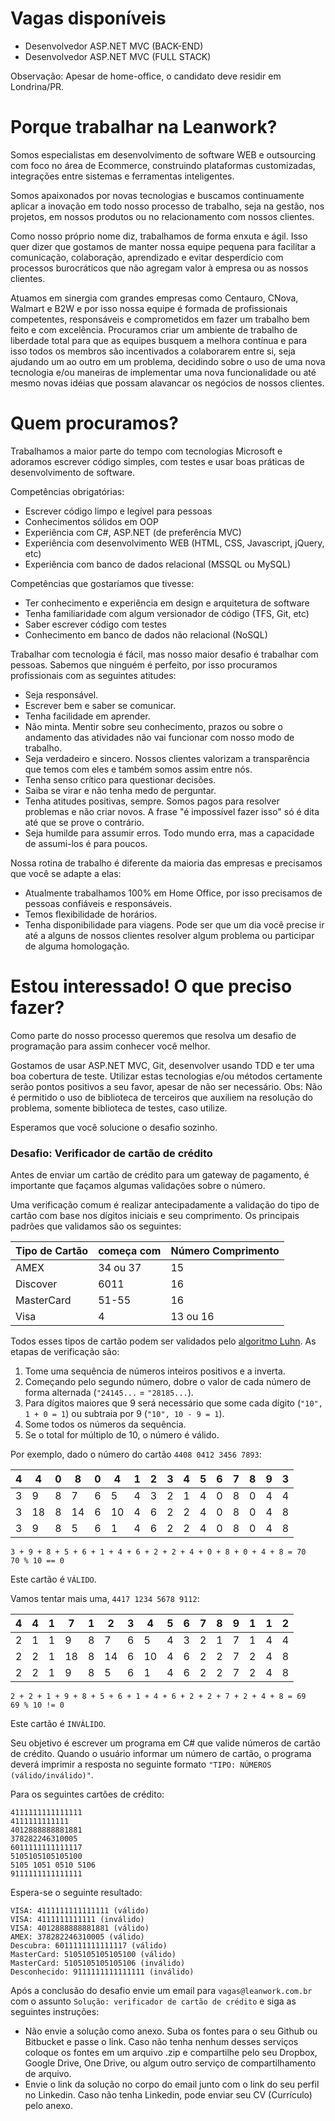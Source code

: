 # Vagas disponíveis

* Desenvolvedor ASP.NET MVC (BACK-END)
* Desenvolvedor ASP.NET MVC (FULL STACK)

Observação: Apesar de home-office, o candidato deve residir em Londrina/PR.

# Porque trabalhar na Leanwork?

Somos especialistas em desenvolvimento de software WEB e outsourcing com foco no área de Ecommerce, construindo plataformas customizadas, integrações entre sistemas e ferramentas inteligentes. 

Somos apaixonados por novas tecnologias e buscamos continuamente aplicar a inovação em todo nosso processo de trabalho, seja na gestão, nos projetos, em nossos produtos ou no relacionamento com nossos clientes.

Como nosso próprio nome diz, trabalhamos de forma enxuta e ágil. Isso quer dizer que gostamos de manter nossa equipe pequena para facilitar a comunicação, colaboração, aprendizado e evitar desperdício com processos burocráticos que não agregam valor à empresa ou as nossos clientes.

Atuamos em sinergia com grandes empresas como Centauro, CNova, Walmart e B2W e por isso nossa equipe é formada de profissionais competentes, responsáveis e comprometidos em fazer um trabalho bem feito e com excelência.
Procuramos criar um ambiente de trabalho de liberdade total para que as equipes busquem a melhora contínua e para isso todos os membros são incentivados a colaborarem entre si, seja ajudando um ao outro em um problema, decidindo sobre o uso de uma nova tecnologia e/ou maneiras de implementar uma nova funcionalidade ou até mesmo novas idéias que possam alavancar os negócios de nossos clientes.

# Quem procuramos?

Trabalhamos a maior parte do tempo com tecnologias Microsoft e adoramos escrever código simples, com testes e usar boas práticas de desenvolvimento de software.

Competências obrigatórias:
* Escrever código limpo e legível para pessoas
* Conhecimentos sólidos em OOP
* Experiência com C#, ASP.NET (de preferência MVC)
* Experiência com desenvolvimento WEB (HTML, CSS, Javascript, jQuery, etc)
* Experiência com banco de dados relacional (MSSQL ou MySQL)

Competências que gostaríamos que tivesse:
* Ter conhecimento e experiência em design e arquitetura de software
* Tenha familiaridade com algum versionador de código (TFS, Git, etc)
* Saber escrever código com testes
* Conhecimento em banco de dados não relacional (NoSQL)

Trabalhar com tecnologia é fácil, mas nosso maior desafio é trabalhar com pessoas. Sabemos que ninguém é perfeito, por isso procuramos profissionais com as seguintes atitudes:
* Seja responsável.
* Escrever bem e saber se comunicar.
* Tenha facilidade em aprender.
* Não minta. Mentir sobre seu conhecimento, prazos ou sobre o andamento das atividades não vai funcionar com nosso modo de trabalho.
* Seja verdadeiro e sincero. Nossos clientes valorizam a transparência que temos com eles e também somos assim entre nós.
* Tenha senso crítico para questionar decisões.
* Saiba se virar e não tenha medo de perguntar.
* Tenha atitudes positivas, sempre. Somos pagos para resolver problemas e não criar novos. A frase "é impossível fazer isso" só é dita até que se prove o contrário.
* Seja humilde para assumir erros. Todo mundo erra, mas a capacidade de assumi-los é para poucos.

Nossa rotina de trabalho é diferente da maioria das empresas e precisamos que você se adapte a elas:
* Atualmente trabalhamos 100% em Home Office, por isso precisamos de pessoas confiáveis e responsáveis.
* Temos flexibilidade de horários.
* Tenha disponibilidade para viagens. Pode ser que um dia você precise ir até a alguns de nossos clientes resolver algum problema ou participar de alguma homologação.

# Estou interessado! O que preciso fazer?

Como parte do nosso processo queremos que resolva um desafio de programação para assim conhecer você melhor.

Gostamos de usar ASP.NET MVC, Git, desenvolver usando TDD e ter uma boa cobertura de teste. Utilizar estas tecnologias e/ou métodos certamente serão pontos positivos a seu favor, apesar de não ser necessário. Obs: Não é permitido o uso de biblioteca de terceiros que auxiliem na resolução do problema, somente biblioteca de testes, caso utilize.

Esperamos que você solucione o desafio sozinho.

### Desafio: Verificador de cartão de crédito

Antes de enviar um cartão de crédito para um gateway de pagamento, é importante que façamos algumas validações sobre o número.

Uma verificação comum é realizar antecipadamente a validação do tipo de cartão com base nos dígitos iniciais e seu comprimento. Os principais padrões que validamos são os seguintes:

| Tipo de Cartão | começa com | Número Comprimento |
| -------------- | ---------- | ------------------ |
| AMEX           | 34 ou 37   | 15                 |
| Discover       | 6011       | 16                 |
| MasterCard     | 51-55      | 16                 |
| Visa           | 4          | 13 ou 16           |

Todos esses tipos de cartão podem ser validados pelo [algoritmo Luhn](http://en.wikipedia.org/wiki/Luhn_algorithm). As etapas de verificação são:

1. Tome uma sequência de números inteiros positivos e a inverta.
2. Começando pelo segundo número, dobre o valor de cada número de forma alternada (`"24145...` = `"28185...`).
3. Para dígitos maiores que 9 será necessário que some cada dígito (`"10", 1 + 0 = 1`) ou subtraia por 9 (`"10", 10 - 9 = 1`).
4. Some todos os números da sequência.
3. Se o total for múltiplo de 10, o número é válido.

Por exemplo, dado o número do cartão `4408 0412 3456 7893`:

| 4 | 4  | 0 | 8  | 0 | 4  | 1 | 2 | 3 | 4 | 5 | 6 | 7 | 8 | 9 | 3 |
|---|----|---|----|---|----|---|---|---|---|---|---|---|---|---|---|
| 3 | 9  | 8 | 7  | 6 | 5  | 4 | 3 | 2 | 1 | 4 | 0 | 8 | 0 | 4 | 4 |
| 3 | 18 | 8 | 14 | 6 | 10 | 4 | 6 | 2 | 2 | 4 | 0 | 8 | 0 | 4 | 8 |
| 3 | 9  | 8 | 5  | 6 | 1  | 4 | 6 | 2 | 2 | 4 | 0 | 8 | 0 | 4 | 8 |

    3 + 9 + 8 + 5 + 6 + 1 + 4 + 6 + 2 + 2 + 4 + 0 + 8 + 0 + 4 + 8 = 70
    70 % 10 == 0

Este cartão é `VÁLIDO`.

Vamos tentar mais uma, `4417 1234 5678 9112`:

| 4 | 4 | 1 | 7  | 1 | 2  | 3 | 4  | 5 | 6 | 7 | 8 | 9 | 1 | 1 | 2 |
|---|---|---|----|---|----|---|----|---|---|---|---|---|---|---|---|
| 2 | 1 | 1 | 9  | 8 | 7  | 6 | 5  | 4 | 3 | 2 | 1 | 7 | 1 | 4 | 4 |
| 2 | 2 | 1 | 18 | 8 | 14 | 6 | 10 | 4 | 6 | 2 | 2 | 7 | 2 | 4 | 8 |
| 2 | 2 | 1 | 9  | 8 | 5  | 6 | 1  | 4 | 6 | 2 | 2 | 7 | 2 | 4 | 8 |

    2 + 2 + 1 + 9 + 8 + 5 + 6 + 1 + 4 + 6 + 2 + 2 + 7 + 2 + 4 + 8 = 69
    69 % 10 != 0

Este cartão é `INVÁLIDO`.

Seu objetivo é escrever um programa em C# que valide números de cartão de crédito. Quando o usuário informar um número de cartão, o programa deverá imprimir a resposta no seguinte formato `"TIPO: NÚMEROS (válido/inválido)"`.

Para os seguintes cartões de crédito:

    4111111111111111
    4111111111111
    4012888888881881
    378282246310005
    6011111111111117
    5105105105105100
    5105 1051 0510 5106
    9111111111111111

Espera-se o seguinte resultado:

    VISA: 4111111111111111 (válido)
    VISA: 4111111111111 (inválido)
    VISA: 4012888888881881 (válido)
    AMEX: 378282246310005 (válido)
    Descubra: 6011111111111117 (válido)
    MasterCard: 5105105105105100 (válido)
    MasterCard: 5105105105105106 (inválido)
    Desconhecido: 9111111111111111 (inválido)

Após a conclusão do desafio envie um email para `vagas@leanwork.com.br` com o assunto `Solução: verificador de cartão de crédito` e siga as seguintes instruções:
* Não envie a solução como anexo. Suba os fontes para o seu Github ou Bitbucket e passe o link. Caso não tenha nenhum desses serviços coloque os fontes em um arquivo .zip e compartilhe pelo seu Dropbox, Google Drive, One Drive, ou algum outro serviço de compartilhamento de arquivo.
* Envie o link da solução no corpo do email junto com o link do seu perfil no Linkedin. Caso não tenha Linkedin, pode enviar seu CV (Currículo) pelo anexo.
